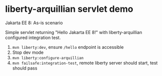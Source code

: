 # liberty-arquillian servlet demo

Jakarta EE 8: As-is scenario

Simple servlet returning "Hello Jakarta EE 8!" with liberty-arquillian configured integration test.

1. `mvn liberty:dev`, ensure `/hello` endpoint is accessible
2. Stop dev mode
3. `mvn liberty:configure-arquillian`
4. `mvn failsafe:integration-test`, remote liberty server should start, test should pass
